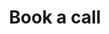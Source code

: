 ---
layout: assessment
permalink: /online-payments/book-call/
title: Book a call
class: assessment
iframe_src: "https://calendar.google.com/calendar/appointments/schedules/AcZssZ2pI9U0sUw6yAVCoDr2UK7EXjotdvisU7Hqo6mYmKH26sbfMwcKJb-URDnKJkWdO3JVeb0qNQnD?gv=true"
sitemap: false
---